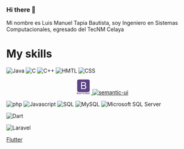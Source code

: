 ### Hi there 👋
Mi nombre es Luis Manuel Tapia Bautista, soy Ingeniero en Sistemas Computacionales, egresado del TecNM Celaya

# My skills

![Java](https://img.shields.io/static/v1?label=Programming%20Java&labelColor=white&message=Language&color=007396&logo=java&logoColor=007396)
![C](https://img.shields.io/static/v1?label=Programming%20C&labelColor=white&message=Language&color=A8B9CC&logo=c&logoColor=A8B9CC)
![C++](https://img.shields.io/static/v1?label=Programming%20C%2B%2B&labelColor=white&message=Language&color=00599C&logo=cplusplus&logoColor=00599C)
![HMTL](https://img.shields.io/static/v1?label=Programming%20HTML&labelColor=white&message=Language&color=E34F26&logo=html5&logoColor=E34F26)
![CSS](https://img.shields.io/static/v1?label=Programming%20CSS&labelColor=white&message=Language&color=1572B6&logo=css3&logoColor=1572B6)

<p align="center">
<a href="https://getbootstrap.com" target="_blank"> <img src="https://raw.githubusercontent.com/devicons/devicon/master/icons/bootstrap/bootstrap-plain-wordmark.svg" alt="bootstrap" width="40" height="40"/> </a> 
<a href="https://semantic-ui.com/" target="_blank"> <img src="https://semantic-ui.com/images/logo.png" alt="semantic-ui" width="40" height="40"/> </a>   
</p>

![php](https://img.shields.io/static/v1?label=Programming%20PHP&labelColor=white&message=Language&color=8993be&logo=php&logoColor=8993be)
![Javascript](https://img.shields.io/static/v1?label=Programming%20JavaScript&labelColor=white&message=Language&color=F7DF1E&logo=javascript&logoColor=F7DF1E)
![SQL](https://img.shields.io/static/v1?label=Programming%20SQL&labelColor=white&message=Language&color=4479A1&logo=mysql&logoColor=4479A1)
![MySQL](https://img.shields.io/static/v1?label=MySQL&labelColor=white&message=DBMS&color=4479A1&logo=mysql&logoColor=4479A1)
![Microsoft SQL Server](https://img.shields.io/static/v1?label=Microsoft%20SQL%20Server&labelColor=white&message=DBMS&color=CC2927&logo=microsoftsqlserver&logoColor=CC2927)


![Dart](https://img.shields.io/static/v1?label=Programming%20Dart&labelColor=white&message=Language&color=0175C2&logo=dart&logoColor=0175C2)


![Laravel](https://img.shields.io/static/v1?label=Laravel&labelColor=white&message=Framework&color=FF2D20&logo=laravel&logoColor=FF2D20)
<!--![Node js](https://img.shields.io/static/v1?label=Node.js&labelColor=white&message=Entorno&color=339933&logo=nodedotjs&logoColor=339933)-->

[Flutter]()


<!--
Here are some ideas to get you started:

- 🔭 I’m currently working on ...
- 🌱 I’m currently learning Javascript
- 👯 I’m looking to collaborate on ...
- 🤔 I’m looking for help with ...
- 💬 Ask me about ...
- 📫 How to reach me: ...
- 😄 Pronouns: ...
- ⚡ Fun fact: ...
-->
